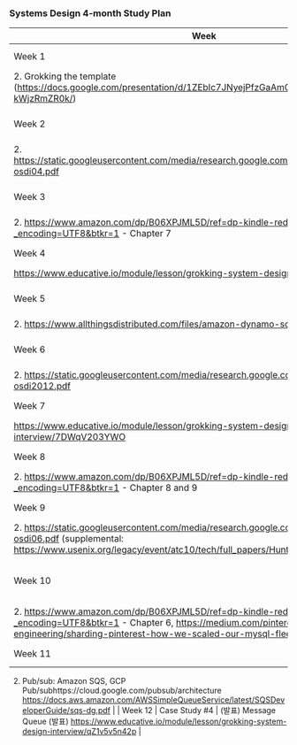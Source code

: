 ### Systems Design 4-month Study Plan

| Week | Topic | Papers / Contents |
| --- | --- | --- |
| Week 1 | Introduction | 1. https://docs.google.com/presentation/d/1cpamFEBXF3c-Xe_CCpZRFYBcaMWJcrSoSWqyLaQP_8A/edit#slide=id.gdf21034cb8_0_139
2. Grokking the template (https://docs.google.com/presentation/d/1ZEbIc7JNyejPfzGaAmOo92wvFIb2pWf9-kWjzRmZR0k/) |
| Week 2 | Distributed File Systems | 1. https://static.googleusercontent.com/media/research.google.com/en//archive/gfs-sosp2003.pdf
2. https://static.googleusercontent.com/media/research.google.com/en//archive/mapreduce-osdi04.pdf |
| Week 3 | Distributed Systems | 1. https://www.amazon.com/dp/B06XPJML5D/ref=dp-kindle-redirect?_encoding=UTF8&btkr=1 - Chapter 3 (Sub-chapter: Data structures that power your database)
2. https://www.amazon.com/dp/B06XPJML5D/ref=dp-kindle-redirect?_encoding=UTF8&btkr=1 - Chapter 7 |
| Week 4 | Case Study #1 | https://docs.google.com/presentation/d/1DPyxLzxTeEPnbxeac4ncsT-8arEcVSa79ABSrkYH42E/
https://www.educative.io/module/lesson/grokking-system-design-interview/N0jgjk3l9qz |
| Week 5 | Databases | 1. https://www.educative.io/courses/grokking-the-system-design-interview/B81vnyp0GpY (https://medium.com/interviewnoodle/how-to-use-consistent-hashing-in-a-system-design-interview-b738be3a1ae3)
2. https://www.allthingsdistributed.com/files/amazon-dynamo-sosp2007.pdf |
| Week 6 | Databases | 1. https://static.googleusercontent.com/media/research.google.com/en//archive/bigtable-osdi06.pdf
2. https://static.googleusercontent.com/media/research.google.com/en//archive/spanner-osdi2012.pdf |
| Week 7 | Case Study #2 | https://docs.google.com/presentation/d/1PTNGp0d-FkmCrWBlbWv9O714EignwltxCWbp6zHGito/
https://www.educative.io/module/lesson/grokking-system-design-interview/7DWqV203YWO |
| Week 8 | Distributed Systems | 1. Logical clock: https://queue.acm.org/detail.cfm?id=2917756, https://riak.com/why-vector-clocks-are-easy/, https://lamport.azurewebsites.net/pubs/time-clocks.pdf
2. https://www.amazon.com/dp/B06XPJML5D/ref=dp-kindle-redirect?_encoding=UTF8&btkr=1 - Chapter 8 and 9 |
| Week 9 | Distributed Consensus | 1. https://lamport.azurewebsites.net/pubs/paxos-simple.pdf (supplemental: https://lamport.azurewebsites.net/pubs/lamport-paxos.pdf)
2. https://static.googleusercontent.com/media/research.google.com/en//archive/chubby-osdi06.pdf (supplemental: https://www.usenix.org/legacy/event/atc10/tech/full_papers/Hunt.pdf) |
| Week 10 | Sharding & Replication | 1. https://www.amazon.com/dp/B06XPJML5D/ref=dp-kindle-redirect?_encoding=UTF8&btkr=1 - Chapter 5, use https://www.allthingsdistributed.com/files/amazon-dynamo-sosp2007.pdf as supplemental example
2. https://www.amazon.com/dp/B06XPJML5D/ref=dp-kindle-redirect?_encoding=UTF8&btkr=1 - Chapter 6, https://medium.com/pinterest-engineering/sharding-pinterest-how-we-scaled-our-mysql-fleet-3f341e96ca6f |
| Week 11 | Distributed Queues | 1. https://www.microsoft.com/en-us/research/wp-content/uploads/2017/09/Kafka.pdf (https://kafka.apache.org/documentation/#design)
2. Pub/sub: Amazon SQS, GCP Pub/subhttps://cloud.google.com/pubsub/architecture
https://docs.aws.amazon.com/AWSSimpleQueueService/latest/SQSDeveloperGuide/sqs-dg.pdf |
| Week 12 | Case Study #4 | (발표) Message Queue
(발표) https://www.educative.io/module/lesson/grokking-system-design-interview/qZ1v5v5n42p |